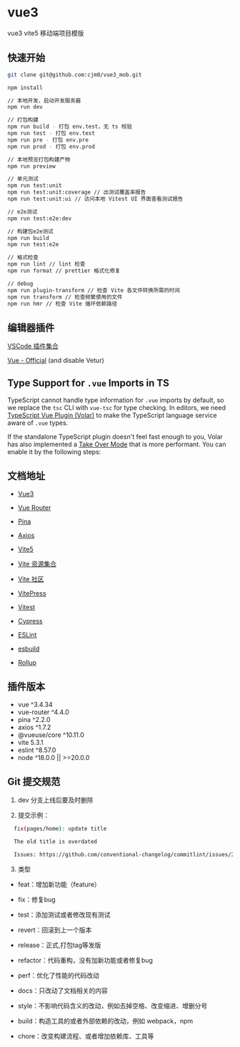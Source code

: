 # vue3

vue3 vite5 移动端项目模版

## 快速开始

```bash
git clone git@github.com:cjm0/vue3_mob.git

npm install

// 本地开发，启动开发服务器
npm run dev

// 打包构建
npm run build - 打包 env.test，无 ts 校验
npm run test - 打包 env.test
npm run pre - 打包 env.pre
npm run prod - 打包 env.prod

// 本地预览打包构建产物
npm run preview

// 单元测试
npm run test:unit
npm run test:unit:coverage // 出测试覆盖率报告
npm run test:unit:ui // 访问本地 Vitest UI 界面查看测试报告

// e2e测试
npm run test:e2e:dev

// 构建包e2e测试
npm run build
npm run test:e2e

// 格式检查
npm run lint // lint 检查
npm run format // prettier 格式化修复

// debug
npm run plugin-transform // 检查 Vite 各文件转换所需的时间
npm run transform // 检查频繁使用的文件
npm run hmr // 检查 Vite 循环依赖路径
```

## 编辑器插件

[VSCode 插件集合](https://code.visualstudio.com/)

[Vue - Official](https://marketplace.visualstudio.com/items?itemName=Vue.volar) (and disable Vetur)

## Type Support for `.vue` Imports in TS

TypeScript cannot handle type information for `.vue` imports by default, so we replace the `tsc` CLI with `vue-tsc` for type checking. In editors, we need [TypeScript Vue Plugin (Volar)](https://marketplace.visualstudio.com/items?itemName=Vue.volar) to make the TypeScript language service aware of `.vue` types.

If the standalone TypeScript plugin doesn't feel fast enough to you, Volar has also implemented a [Take Over Mode](https://github.com/johnsoncodehk/volar/discussions/471#discussioncomment-1361669) that is more performant. You can enable it by the following steps:

## 文档地址

- [Vue3](https://cn.vuejs.org/guide/introduction.html)

- [Vue Router](https://router.vuejs.org/zh/guide)

- [Pina](https://pinia.vuejs.org/zh/introduction.html)

- [Axios](https://www.axios-http.cn/docs/intro)

- [Vite5](https://cn.vitejs.dev/guide)
- [Vite 资源集合](https://github.com/vitejs/awesome-vite)
- [Vite 社区](https://dev.to/t/vite)

- [VitePress](https://vitepress.dev/zh/guide/getting-started)

- [Vitest](https://cn.vitest.dev/)

- [Cypress](https://www.cypress.io/)

- [ESLint](https://eslint.org/)

- [esbuild](https://www.esbuild.cn/)

- [Rollup](https://www.rollupjs.com/)

## 插件版本

- vue ^3.4.34
- vue-router ^4.4.0
- pina ^2.2.0
- axios ^1.7.2
- @vueuse/core ^10.11.0
- vite 5.3.1
- eslint ^8.57.0
- node ^18.0.0 || >=20.0.0

## Git 提交规范

1. dev 分支上线后要及时删除

2. 提交示例：
  ```bash
    fix(pages/home): update title

    The old title is overdated

    Issues: https://github.com/conventional-changelog/commitlint/issues/2507
  ```

3. 类型
- feat：增加新功能（feature）
- fix：修复bug
- test：添加测试或者修改现有测试
- revert：回滚到上一个版本
- release：正式,打包tag等发版

- refactor：代码重构，没有加新功能或者修复bug
- perf：优化了性能的代码改动
- docs：只改动了文档相关的内容
- style：不影响代码含义的改动，例如去掉空格、改变缩进、增删分号

- build：构造工具的或者外部依赖的改动，例如 webpack，npm
- chore：改变构建流程、或者增加依赖库、工具等

